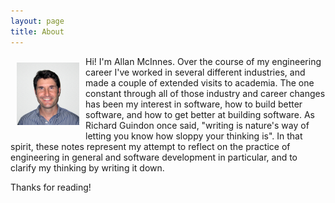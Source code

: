 ```yaml
---
layout: page
title: About
---
```


<img src="/images/me.jpg" width="100" alt="Me" align="left" style="padding:10px;"/>Hi! I'm Allan McInnes. Over the course of my engineering career I've worked in several different industries, and made a couple of extended visits to academia. The one constant through all of those industry and career changes has been my interest in software, how to build better software, and how to get better at building software. As Richard Guindon once said, "writing is nature's way of letting you know how sloppy your thinking is". In that spirit, these notes represent my attempt to reflect on the practice of engineering in general and software development in particular, and to clarify my thinking by writing it down.

Thanks for reading!
